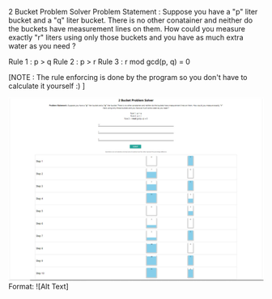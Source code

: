 2 Bucket Problem Solver
Problem Statement : Suppose you have a "p" liter bucket and a "q" liter bucket. There is no other conatainer and neither do the buckets have measurement lines on them. How could you measure exactly "r" liters using only those buckets and you have as much extra water as you need ?


Rule 1 : p > q
Rule 2 : p > r
Rule 3 : r mod gcd(p, q) = 0

[NOTE : The rule enforcing is done by the program so you don't have to calculate it yourself :) ]


![GitHub Logo](/img/screenshot.jpg)
Format: ![Alt Text]